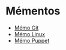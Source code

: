 # Mémentos

- [Mémo Git](./Git/README.md)
- [Mémo Linux](./Linux/README.md)
- [Mémo Puppet](./Puppet/README.md)